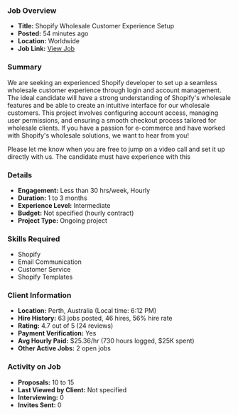 ### Job Overview

- **Title:** Shopify Wholesale Customer Experience Setup
- **Posted:** 54 minutes ago
- **Location:** Worldwide
- **Job Link:** [View Job](https://www.upwork.com/jobs/~021964921132637516015)

### Summary

We are seeking an experienced Shopify developer to set up a seamless wholesale customer experience through login and account management. The ideal candidate will have a strong understanding of Shopify's wholesale features and be able to create an intuitive interface for our wholesale customers. This project involves configuring account access, managing user permissions, and ensuring a smooth checkout process tailored for wholesale clients. If you have a passion for e-commerce and have worked with Shopify's wholesale solutions, we want to hear from you!

Please let me know when you are free to jump on a video call and set it up directly with us. The candidate must have experience with this

### Details

- **Engagement:** Less than 30 hrs/week, Hourly
- **Duration:** 1 to 3 months
- **Experience Level:** Intermediate
- **Budget:** Not specified (hourly contract)
- **Project Type:** Ongoing project

### Skills Required

- Shopify
- Email Communication
- Customer Service
- Shopify Templates

### Client Information

- **Location:** Perth, Australia (Local time: 6:12 PM)
- **Hire History:** 63 jobs posted, 46 hires, 56% hire rate
- **Rating:** 4.7 out of 5 (24 reviews)
- **Payment Verification:** Yes
- **Avg Hourly Paid:** $25.36/hr (730 hours logged, $25K spent)
- **Other Active Jobs:** 2 open jobs

### Activity on Job

- **Proposals:** 10 to 15
- **Last Viewed by Client:** Not specified
- **Interviewing:** 0
- **Invites Sent:** 0
